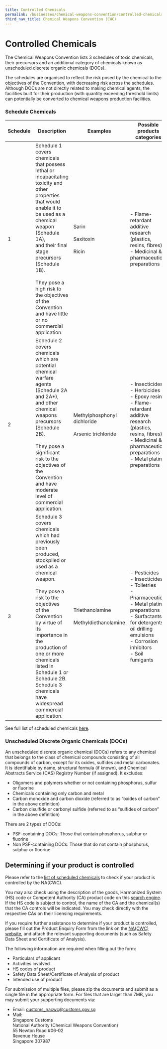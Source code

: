 ```yaml
---
title: Controlled Chemicals
permalink: /businesses/chemical-weapons-convention/controlled-chemicals
third_nav_title: Chemical Weapons Convention (CWC)
---
```


# Controlled Chemicals

The Chemical Weapons Convention lists 3 schedules of toxic chemicals, their precursors and an additional category of chemicals known as unscheduled discrete organic chemicals (DOCs).

The schedules are organised to reflect the risk posed by the chemical to the objectives of the Convention, with decreasing risk across the schedules. Although DOCs are not directly related to making chemical agents, the facilities built for their production (with quantity exceeding threshold limits) can potentially be converted to chemical weapons production facilities.


### Schedule Chemicals

| Schedule | Description | Examples | Possible products categories |
|--|--|--|--|
| 1 |   Schedule 1 covers chemicals that possess lethal or <br> incapacitating toxicity and other properties that would <br> enable it to be used as a chemical weapon (Schedule 1A), <br> and their final stage precursors (Schedule 1B). <br><br> They pose a high risk to the objectives of the Convention and have little or no commercial application. |  Sarin <br><br> Saxitoxin <br><br> Ricin |  - Flame-retardant additive research (plastics, resins, fibres) <br>  - Medicinal & pharmaceutical preparations |
| 2 |  Schedule 2 covers chemicals which are potential chemical <br> warfare agents (Schedule 2A and 2A*), and other <br> chemical weapons precursors (Schedule 2B). <br><br> They pose a significant risk to the objectives of <br> the Convention and have moderate level of commercial application.|  Methylphosphonyl dichloride <br><br>   Arsenic trichloride |  - Insecticides <br> - Herbicides <br> - Epoxy resins <br> - Flame-retardant additive research (plastics, resins, fibres) <br> - Medicinal & pharmaceutical preparations <br> -  Metal plating preparations |
| 3 |  Schedule 3 covers chemicals which had previously <br> been produced, stockpiled or used as a <br> chemical weapon. <br><br> They pose a risk to the objectives <br> of the Convention by virtue of its importance in <br> the production of one or more chemicals listed in <br>Schedule 1 or Schedule 2B. Schedule 3 chemicals have widespread commercial application. |   Triethanolamine <br><br>  Methyldiethanolamine |  - Pesticides <br> - Insecticides <br> - Toiletries <br> - Pharmaceutical <br> - Metal plating preparations <br> - Surfactants for detergents, oil drilling emulsions <br> - Corrosion inhibitors <br> - Soil fumigants |

See full list of scheduled chemicals [here](https://www.customs.gov.sg/-/media/cus/files/business/chemical-weapons-convention/guidetonacwclicencewithschchemlist.pdf?la=en&hash=BB1E42B4501617DFDA8B2AC9F57BED5D57FFDE34).

### Unscheduled Discrete Organic Chemicals (DOCs)

An unscheduled discrete organic chemical (DOCs) refers to any chemical that belongs to the class of chemical compounds consisting of all compounds of carbon, except for its oxides, sulfides and metal carbonates. It is identifiable by name, structural formula (if known), and Chemical Abstracts Service (CAS) Registry Number (if assigned). It excludes:

-   Oligomers and polymers whether or not containing phosphorus, sulfur or fluorine
-   Chemicals containing only carbon and metal
-   Carbon monoxide and carbon dioxide (referred to as “oxides of carbon” in the above definition)
-   Carbon disulfide or carbonyl sulfide (referred to as “sulfides of carbon” in the above definition)

There are 2 types of DOCs:

-   PSF-containing DOCs: Those that contain phosphorus, sulphur or fluorine
-   Non PSF-containing DOCs: Those that do not contain phosphorus, sulphur or fluorine

## Determining if your product is controlled

Please refer to the [list of scheduled chemicals](https://www.customs.gov.sg/-/media/cus/files/business/chemical-weapons-convention/guidetonacwclicencewithschchemlist.pdf?la=en&hash=BB1E42B4501617DFDA8B2AC9F57BED5D57FFDE34) to check if your product is controlled by the NA(CWC).

You may also check using the description of the goods, Harmonized System (HS) code or Competent Authority (CA) product code on this [search engine](https://www.tradenet.gov.sg/tradenet/portlets/search/searchHSCA/searchInitHSCA.do). If the HS code is subject to control, the name of the CA and the chemical(s) that the CA controls will be indicated. You may check directly with the respective CAs on their licensing requirements.

If you require further assistance to determine if your product is controlled, please fill out the Product Enquiry Form from the link on the [NA(CWC) website](https://www.customs.gov.sg/eservices/customs-forms-and-service-links#CWC), and attach the relevant supporting documents (such as Safety Data Sheet and Certificate of Analysis).

The following information are required when filling out the form:

-   Particulars of applicant
-   Activities involved
-   HS codes of product
-   Safety Data Sheet/Certificate of Analysis of product
-   Intended use of product

For submission of multiple files, please zip the documents and submit as a single file in the appropriate form. For files that are larger than 7MB, you may submit your supporting documents via:

-   Email: [customs_nacwc@customs.gov.sg](mailto:customs_nacwc@customs.gov.sg2)
-   Mail: <br> Singapore Customs
    <br> National Authority (Chemical Weapons Convention)
    <br> 55 Newton Road #06-02
    <br> Revenue House
    <br> Singapore 307987
